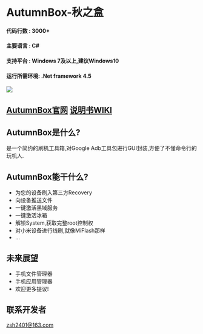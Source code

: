 # AutumnBox-秋之盒
#### 代码行数 : 3000+
#### 主要语言 : C#
#### 支持平台 : Windows 7及以上,建议Windows10
#### 运行所需环境: .Net framework 4.5
![](http://atmb.top/pics/demo/0.23.0demo.png)
## [AutumnBox官网](http://atmb.top/)    [说明书WIKI](https://github.com/zsh2401/AutumnBox/wiki)
## AutumnBox是什么?
是一个简约的刷机工具箱,对Google Adb工具包进行GUI封装,方便了不懂命令行的玩机人.
## AutumnBox能干什么?
* 为您的设备刷入第三方Recovery
* 向设备推送文件
* 一键激活黑域服务
* 一键激活冰箱
* 解锁System,获取完整root控制权
* 对小米设备进行线刷,就像MiFlash那样
* ...
## 未来展望
* 手机文件管理器
* 手机应用管理器
* 欢迎更多提议!
## 联系开发者
zsh2401@163.com
